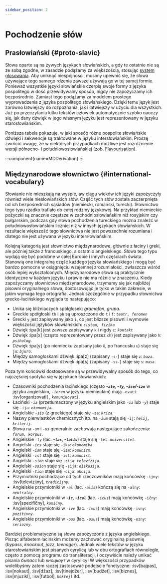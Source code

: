 ```yaml
---
sidebar_position: 2
---
```


# Pochodzenie słów

## Prasłowiański \{#proto-slavic}

Słowa oparte są na żywych językach słowiańskich, a gdy te ostatnie nie są ze sobą zgodne, w zasadzie podążamy za większością, stosując [system głosowania][1]. Aby uniknąć niespójności, musimy upewnić się, że słowa używające tego samego rdzenia zawsze używają go w tej samej formie. Ponieważ wszystkie języki słowiańskie czerpią swoje formy z języka pospolitego w dość przewidywalny sposób, nigdy nie zapożyczamy ich bezpośrednio. Zamiast tego podążamy za modelem prostego wyprowadzenia z języka pospolitego słowiańskiego. Dzięki temu język jest zarówno łatwiejszy do rozpoznania, jak i łatwiejszy w użyciu dla wszystkich. Już po przeczytaniu kilku tekstów człowiek automatycznie szybko nauczy się, jak dany dźwięk w jego własnym języku jest reprezentowany w języku starosłowiańskim.

Poniższa tabela pokazuje, w jaki sposób różne pospolite słowiańskie dźwięki i sekwencje są traktowane w języku intersłowiańskim. Proszę zwrócić uwagę, że w niektórych przypadkach możliwe jest rozróżnienie wersji północno- i południowosłowiańskiej (zob. [Flavourisation][2]).

:::component{name=MDDerivation}
:::

## Międzynarodowe słownictwo \{#international-vocabulary}

Słowianie nie mieszkają na wyspie, aw ciągu wieków ich języki zapożyczyły również wiele niesłowiańskich słów. Część tych słów została zaczerpnięta od ich bezpośrednich sąsiadów (niemiecki, romański, turecki). Słownictwo tego typu rzadko trafiało do całej rodziny językowej. Na przykład niemieckie pożyczki są znacznie częstsze w zachodniosłowiańskim niż rosyjskim czy bułgarskim, podczas gdy słowa pochodzenia tureckiego można znaleźć w południowosłowiańskim liczniej niż w innych językach słowiańskich. W rezultacie większość tego słownictwa nie jest powszechnie rozumiana i dlatego nie jest używana w języku intersłowiańskim.

Kolejną kategorią jest słownictwo międzynarodowe, głównie z łaciny i greki, ale później także z francuskiego, a ostatnio angielskiego. Słowa tego typu wydają się być podobne w całej Europie i innych częściach świata. Stanowią one integralną część każdego języka słowiańskiego i mogą być bardzo pomocne w osiągnięciu wzajemnej zrozumiałości, zwłaszcza wśród osób lepiej wykształconych. Międzynarodowe słowa są praktycznie identyczne w każdym języku i prawie nie ma różnic w znaczeniu. Kiedy zapożyczamy słownictwo międzynarodowe, trzymamy się jak najbliżej pisowni oryginalnego słowa, dostosowując je tylko w takim zakresie, w jakim wymaga tego ortografia. Jednak szczególnie w przypadku słownictwa grecko-łacińskiego wygląda to następująco:

- Unika się bliźniaczych spółgłosek: _gramofon_, _grupa_.
- Greckie spółgłoski `th` i `ph` są uproszczone do `t` i `f`: _`teatr, fenomen`_
- Grecki `y` jest zapisywany jako `i`, co jest bliższe pisowni i wymowie większości języków słowiańskich: _`sistem, fizika`_
- Dźwięk :ipa[k] jest zawsze zapisywany `k` i nigdy `c`: _`kontakt`_
- Dźwięk :ipa[x] (często reprezentowany przez `ch`) jest zapisywany jako `h`: _`psiholog`_.
- Dźwięk :ipa[y] (po niemiecku zapisany jako `ü`, po francusku `u`) staje się `ju`: _`bjuro`_.
- Między samogłoskami dźwięk :ipa[z] (zapisany `-s-`) staje się `z`: _`baza`_.
- Między samogłoskami dźwięk :ipa[s] (zapisany `-ss-`) staje się `s`: _`masa`_.

Poza tym końcówki dostosowane są w przewidywalny sposób do tego, co najczęściej spotyka się w językach słowiańskich:

- Czasowniki pochodzenia łacińskiego (często _**-`ate`, -`fy`, -`ise`/-`ize`**_ w języku angielskim, _`-ieren`_ w języku niemieckim) mają `-ovati`: :isv[organizovati] , _`komunikovati`_.
- Łaciński _`-ia`_ (przetłumaczony w języku angielskim jako _`-ia`_ lub _`-y`_) staje się `-ija`: _`ekonomija`_.
- Angielskie _`-sis`_ (z greckiego) staje się `-za`: _`kriza`_.
- Nazwy pierwiastków chemicznych itp. na _`-ium`_ stają się `-ij`: _`helij, kriterij`_.
- Słowa na _`-um`_ i _`-us`_ generalnie zachowują następujące zakończenia: _`forum, korpus`_.
- Angielskie _`-ty`_ (łac. _**-`tas`, -`tatis`**_) staje się `-tet`: _`universitet`_.
- Angielski _`-ics`_ staje się `-ika`: _`ekonomika`_.
- Angielski _`-ism`_ staje się `-izm`: _`komunizm`_.
- Angielski _`-ist`_ staje się `-ist`: _`komunist`_.
- Angielski _`-sion`_ staje się `-zija`: _`televizija`_.
- Angielski _`-ssion`_ staje się `-sija`: _`diskusija`_.
- Angielski _`-tion`_ staje się `-cija`: _`akcija`_.
- Przymiotniki pochodzące od tych rzeczowników mają końcówkę `-ijny`: :isv[televizijny], _`tradicijny`_.
- Angielskie przymiotniki w _`-al`_ (łac. _`-alis`_) kończą się na `-alny`: _`neutralny`_.
- Angielskie przymiotniki w _**-`ic`, -`ical`**_ (łac. _`-icus`_) mają końcówkę `-ičny`: :isv[specifičny], _`komičny`_.
- Angielskie przymiotniki w _`-ive`_ (łac. _`-ivus`_) mają końcówkę `-ivny`: _`pozitivny`_.
- Angielskie przymiotniki w _`-ous`_ (łac. _`-osus`_) mają końcówkę `-ozny`: _`seriozny`_.

Bardziej problematyczne są słowa zapożyczone z języka angielskiego. Pisząc alfabetem łacińskim możemy zachować oryginalną pisownię (_bypass_, _knockout_, _jazz_, _teenager_). Jednak wiele tekstów w języku starosłowiańskim jest pisanych cyrylicą lub w obu ortografiach równolegle, często z pomocą programu do transliteracji, i oczywiście należy unikać pisania _быпасс_ lub _кноцкоут_ w cyrylicy! W większości przypadków wolelibyśmy zatem raczej zastosować podejście fonetyczne: :isv[bajpas], :isv[nokaut], :isv[džaz], :isv[tinejdžer], :isv[budžet], :isv[biznes], :isv[mjuzikl], :isv[futbol], _`koktejl`_ itd.

[1]: ../misc/design-criteria.md#vocabulary
[2]: flavourisation.md
